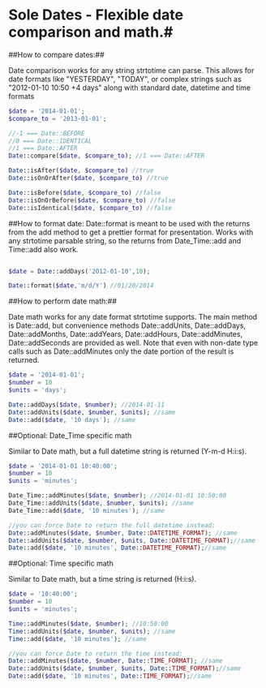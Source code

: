 # Sole Dates - Flexible date comparison and math.#
##How to compare dates:##

Date comparison works for any string strtotime can parse.  This allows for date formats like "YESTERDAY", "TODAY", or complex strings such as "2012-01-10 10:50 +4 days" along with standard date, datetime and time formats

```php
$date = '2014-01-01';
$compare_to = '2013-01-01';

//-1 === Date::BEFORE
//0 === Date::IDENTICAL
//1 === Date::AFTER
Date::compare($date, $compare_to); //1 === Date::AFTER

Date::isAfter($date, $compare_to) //true
Date::isOnOrAfter($date, $compare_to) //true

Date::isBefore($date, $compare_to) //false
Date::isOnOrBefore($date, $compare_to) //false
Date::isIdentical($date, $compare_to) //false
```

##How to format date:
Date::format is meant to be used with the returns from the add method to get a prettier format for presentation.  Works with any strtotime parsable string, so the returns from Date_Time::add and Time::add also work.

```php

$date = Date::addDays('2012-01-10',10);

Date::format($date,'m/d/Y') //01/20/2014
```

##How to perform date math:##

Date math works for any date format strtotime supports.  The main method is Date::add, but convenience methods Date::addUnits, Date::addDays, Date::addMonths, Date::addYears, Date::addHours, Date::addMinutes, Date::addSeconds are provided as well.  Note that even with non-date type calls such as Date::addMinutes only the date portion of the result is returned.

```php
$date = '2014-01-01';
$number = 10
$units = 'days';

Date::addDays($date, $number); //2014-01-11
Date::addUnits($date, $number, $units); //same
Date::add($date, '10 days'); //same
```

##Optional: Date_Time specific math

Similar to Date math, but a full datetime string is returned (Y-m-d H:i:s).

```php
$date = '2014-01-01 10:40:00';
$number = 10
$units = 'minutes';

Date_Time::addMinutes($date, $number); //2014-01-01 10:50:00
Date_Time::addUnits($date, $number, $units); //same
Date_Time::add($date, '10 minutes'); //same

//you can force Date to return the full datetime instead:
Date::addMinutes($date, $number, Date::DATETIME_FORMAT); //same
Date::addUnits($date, $number, $units, Date::DATETIME_FORMAT);//same
Date::add($date, '10 minutes', Date::DATETIME_FORMAT);//same
```

##Optional: Time specific math

Similar to Date math, but a time string is returned (H:i:s).

```php
$date = '10:40:00';
$number = 10
$units = 'minutes';

Time::addMinutes($date, $number); //10:50:00
Time::addUnits($date, $number, $units); //same
Time::add($date, '10 minutes'); //same

//you can force Date to return the time instead:
Date::addMinutes($date, $number, Date::TIME_FORMAT); //same
Date::addUnits($date, $number, $units, Date::TIME_FORMAT);//same
Date::add($date, '10 minutes', Date::TIME_FORMAT);//same
```
